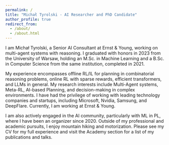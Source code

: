 ```yaml
---
permalink: /
title: "Michał Tyrolski - AI Researcher and PhD Candidate"
author_profile: true
redirect_from: 
  - /about/
  - /about.html
---
```


I am Michał Tyrolski, a Senior AI Consultant at Ernst & Young, working on multi-agent systems with reasoning. I graduated with honors in 2023 from the University of Warsaw, holding an M.Sc. in Machine Learning and a B.Sc. in Computer Science from the same institution, completed in 2021.

My experience encompasses offline RL/IL for planning in combinatorial reasoning problems, online RL with sparse rewards, efficient transformers, and LLMs in general. My research interests include Multi-Agent systems, Meta-RL, AI-based Planning, and decision-making in complex environments. I have had the privilege of working with leading technology companies and startups, including Microsoft, Nvidia, Samsung, and DeepFlare. Currently, I am working at Ernst & Young.

I am also actively engaged in the AI community, particularly with ML in PL, where I have been an organizer since 2020. Outside of my professional and academic pursuits, I enjoy mountain hiking and motorization. Please see my CV for my full experience and visit the Academy section for a list of my publications and talks.
